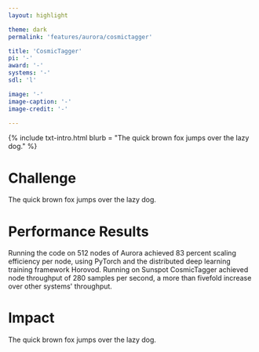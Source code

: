 ```yaml
---
layout: highlight

theme: dark
permalink: 'features/aurora/cosmictagger'

title: 'CosmicTagger'
pi: '-'
award: '-'
systems: '-'
sdl: 'l'

image: '-' 
image-caption: '-'
image-credit: '-'

---
```


{% include txt-intro.html 
    blurb = "The quick brown fox jumps over the lazy dog."
%}



# Challenge

The quick brown fox jumps over the lazy dog.





# Performance Results
Running the code on 512 nodes of Aurora achieved 83 percent scaling efficiency per node, using PyTorch and the distributed deep learning training framework Horovod. Running on Sunspot CosmicTagger achieved node throughput of 280 samples per second, a more than fivefold increase over other systems' throughput.


# Impact

The quick brown fox jumps over the lazy dog.
